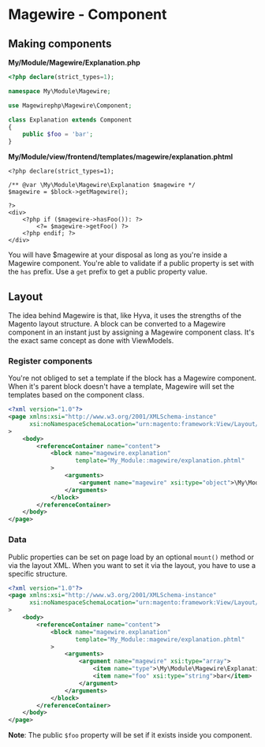 # Magewire - Component

## Making components
**My/Module/Magewire/Explanation.php**
```php
<?php declare(strict_types=1);

namespace My\Module\Magewire;

use Magewirephp\Magewire\Component;

class Explanation extends Component
{
    public $foo = 'bar';
}
```

**My/Module/view/frontend/templates/magewire/explanation.phtml**
```phtml
<?php declare(strict_types=1);

/** @var \My\Module\Magewire\Explanation $magewire */
$magewire = $block->getMagewire();

?>
<div>
    <?php if ($magewire->hasFoo()): ?>
        <?= $magewire->getFoo() ?>
    <?php endif; ?>
</div>
```
You will have $magewire at your disposal as long as you're inside a Magewire component. You're able to validate if a public property is set with the ```has``` prefix. Use a ```get``` prefix to get a public property value.

## Layout
The idea behind Magewire is that, like Hyva, it uses the strengths of the Magento layout structure. A block can be converted to a Magewire component in an instant just by assigning a Magewire component class. It's the exact same concept as done with ViewModels.

### Register components
You're not obliged to set a template if the block has a Magewire component. When it's parent block doesn't have a template, Magewire will set the templates based on the component class.

```xml
<?xml version="1.0"?>
<page xmlns:xsi="http://www.w3.org/2001/XMLSchema-instance"
      xsi:noNamespaceSchemaLocation="urn:magento:framework:View/Layout/etc/page_configuration.xsd"
>
    <body>
        <referenceContainer name="content">
            <block name="magewire.explanation"
                   template="My_Module::magewire/explanation.phtml"
            >
                <arguments>
                    <argument name="magewire" xsi:type="object">\My\Module\Magewire\Explanation</argument>
                </arguments>
            </block>
        </referenceContainer>
    </body>
</page>
```

### Data
Public properties can be set on page load by an optional ```mount()``` method or via the layout XML. When you want to set it via the layout, you have to use a specific structure.

```xml
<?xml version="1.0"?>
<page xmlns:xsi="http://www.w3.org/2001/XMLSchema-instance"
      xsi:noNamespaceSchemaLocation="urn:magento:framework:View/Layout/etc/page_configuration.xsd"
>
    <body>
        <referenceContainer name="content">
            <block name="magewire.explanation"
                   template="My_Module::magewire/explanation.phtml"
            >
                <arguments>
                    <argument name="magewire" xsi:type="array">
                        <item name="type">\My\Module\Magewire\Explanation</item>
                        <item name="foo" xsi:type="string">bar</item>
                    </argument>
                </arguments>
            </block>
        </referenceContainer>
    </body>
</page>
```
**Note**: The public ```$foo``` property will be set if it exists inside you component.
